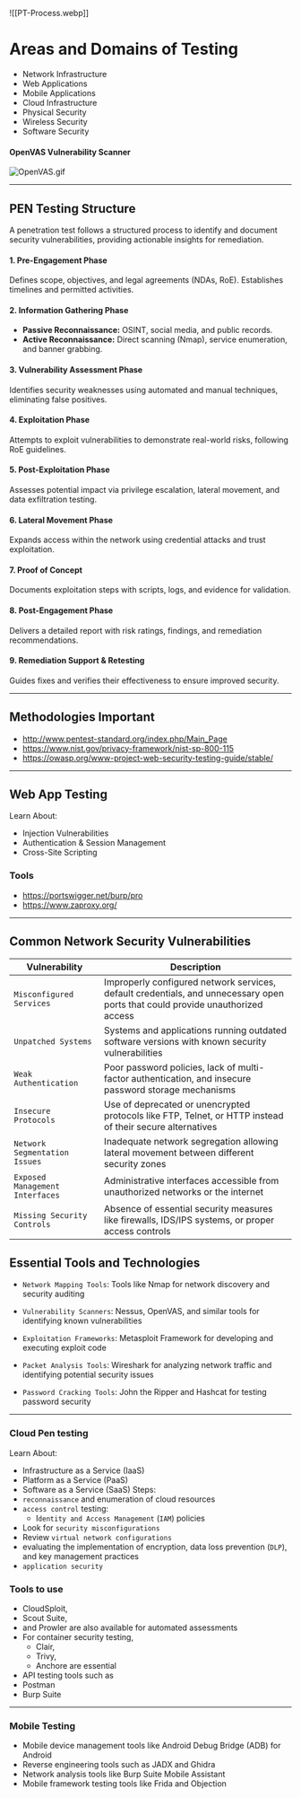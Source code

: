 ![[PT-Process.webp]]

# Areas and Domains of Testing
-  Network Infrastructure
- Web Applications
- Mobile Applications
- Cloud Infrastructure
- Physical Security
- Wireless Security
- Software Security
#### OpenVAS Vulnerability Scanner

![OpenVAS.gif](https://academy.hackthebox.com/storage/modules/295/OpenVAS.gif)

---
## PEN Testing Structure
A penetration test follows a structured process to identify and document security vulnerabilities, providing actionable insights for remediation.
#### **1. Pre-Engagement Phase**
Defines scope, objectives, and legal agreements (NDAs, RoE). Establishes timelines and permitted activities.
#### **2. Information Gathering Phase**
- **Passive Reconnaissance:** OSINT, social media, and public records.
- **Active Reconnaissance:** Direct scanning (Nmap), service enumeration, and banner grabbing.

#### **3. Vulnerability Assessment Phase**
Identifies security weaknesses using automated and manual techniques, eliminating false positives.

#### **4. Exploitation Phase**
Attempts to exploit vulnerabilities to demonstrate real-world risks, following RoE guidelines.

#### **5. Post-Exploitation Phase**
Assesses potential impact via privilege escalation, lateral movement, and data exfiltration testing.

#### **6. Lateral Movement Phase**
Expands access within the network using credential attacks and trust exploitation.

#### **7. Proof of Concept**
Documents exploitation steps with scripts, logs, and evidence for validation.

#### **8. Post-Engagement Phase**
Delivers a detailed report with risk ratings, findings, and remediation recommendations.

#### **9. Remediation Support & Retesting**
Guides fixes and verifies their effectiveness to ensure improved security.

---
## Methodologies Important
- http://www.pentest-standard.org/index.php/Main_Page
- https://www.nist.gov/privacy-framework/nist-sp-800-115
- https://owasp.org/www-project-web-security-testing-guide/stable/
---

## Web App Testing
Learn About:
- Injection Vulnerabilities
- Authentication & Session Management
- Cross-Site Scripting
### Tools
- https://portswigger.net/burp/pro
- https://www.zaproxy.org/

---

## Common Network Security Vulnerabilities
| **Vulnerability**               | **Description**                                                                                                                |
| ------------------------------- | ------------------------------------------------------------------------------------------------------------------------------ |
| `Misconfigured Services`        | Improperly configured network services, default credentials, and unnecessary open ports that could provide unauthorized access |
| `Unpatched Systems`             | Systems and applications running outdated software versions with known security vulnerabilities                                |
| `Weak Authentication`           | Poor password policies, lack of multi-factor authentication, and insecure password storage mechanisms                          |
| `Insecure Protocols`            | Use of deprecated or unencrypted protocols like FTP, Telnet, or HTTP instead of their secure alternatives                      |
| `Network Segmentation Issues`   | Inadequate network segregation allowing lateral movement between different security zones                                      |
| `Exposed Management Interfaces` | Administrative interfaces accessible from unauthorized networks or the internet                                                |
| `Missing Security Controls`     | Absence of essential security measures like firewalls, IDS/IPS systems, or proper access controls                              |

## Essential Tools and Technologies
- `Network Mapping Tools`: Tools like Nmap for network discovery and security auditing

- `Vulnerability Scanners`: Nessus, OpenVAS, and similar tools for identifying known vulnerabilities
    
- `Exploitation Frameworks`: Metasploit Framework for developing and executing exploit code
    
- `Packet Analysis Tools`: Wireshark for analyzing network traffic and identifying potential security issues
    
- `Password Cracking Tools`: John the Ripper and Hashcat for testing password security

___
### Cloud Pen testing
Learn About:
- Infrastructure as a Service (IaaS)
- Platform as a Service (PaaS)
- Software as a Service (SaaS)
Steps:
- `reconnaissance` and enumeration of cloud resources
- `access control` testing:
	- I`dentity and Access Management` (`IAM`) policies
- Look for `security misconfigurations`
- Review `virtual network configurations`
- evaluating the implementation of encryption, data loss prevention (`DLP`), and key management practices
- `application security`
### Tools to use
- CloudSploit, 
- Scout Suite,
- and Prowler are also available for automated assessments 
- For container security testing, 
	- Clair,
	- Trivy, 
	- Anchore are essential
-  API testing tools such as 
- Postman  
- Burp Suite 

---
### Mobile Testing
-  Mobile device management tools like Android Debug Bridge (ADB) for Android
- Reverse engineering tools such as JADX and Ghidra
- Network analysis tools like Burp Suite Mobile Assistant
- Mobile framework testing tools like Frida and Objection